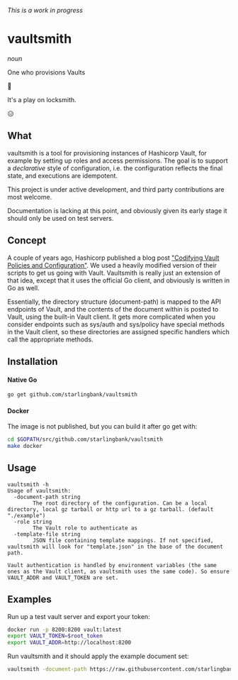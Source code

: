 _This is a work in progress_

vaultsmith
==========

_noun_

One who provisions Vaults


🤨

It's a play on locksmith.

😑

What
----

vaultsmith is a tool for provisioning instances of Hashicorp Vault, for 
example by setting up roles and access permissions. The goal is to support a 
_declarative_ style of configuration, i.e. the configuration reflects the 
final state, and executions are idempotent.


This project is under active development, and third party contributions are 
most welcome. 

Documentation is lacking at this point, and obviously given its early stage 
it should only be used on test servers.

Concept
-------
A couple of years ago, Hashicorp published a blog post 
["Codifying Vault Policies and Configuration"](https://www.hashicorp.com/blog/codifying-vault-policies-and-configuration.html). 
We used a heavily modified version of their scripts to get us going with Vault. Vaultsmith is 
really just an extension of that idea, except that it uses the official Go client, and
obviously is written in Go as well.

Essentially, the directory structure (document-path) is mapped to the API endpoints of Vault,
and the contents of the document within is posted to Vault, using the built-in Vault client. 
It gets more complicated when you consider endpoints such as sys/auth and sys/policy have
special methods in the Vault client, so these directories are assigned specific handlers which
call the appropriate methods.

Installation
--------
#### Native Go
```bash
go get github.com/starlingbank/vaultsmith
```

#### Docker
The image is not published, but you can build it after go get with:
```bash
cd $GOPATH/src/github.com/starlingbank/vaultsmith
make docker
```

Usage
-----

```
vaultsmith -h
Usage of vaultsmith:
  -document-path string
    	The root directory of the configuration. Can be a local directory, local gz tarball or http url to a gz tarball. (default "./example")
  -role string
    	The Vault role to authenticate as
  -template-file string
    	JSON file containing template mappings. If not specified, vaultsmith will look for "template.json" in the base of the document path.

Vault authentication is handled by environment variables (the same ones as the Vault client, as vaultsmith uses the same code). So ensure VAULT_ADDR and VAULT_TOKEN are set.
```

Examples
--------
Run up a test vault server and export your token:
```bash
docker run -p 8200:8200 vault:latest
export VAULT_TOKEN=$root_token
export VAULT_ADDR=http://localhost:8200
```
Run vaultsmith and it should apply the example document set:
```bash
vaultsmith -document-path https://raw.githubusercontent.com/starlingbank/vaultsmith/master/example/example.tgz
```
